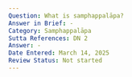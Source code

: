 ```yaml
---
Question: What is samphappalāpa?
Answer in Brief: -
Category: Samphappalāpa
Sutta References: DN 2
Answer: -
Date Entered: March 14, 2025
Review Status: Not started
---
```

